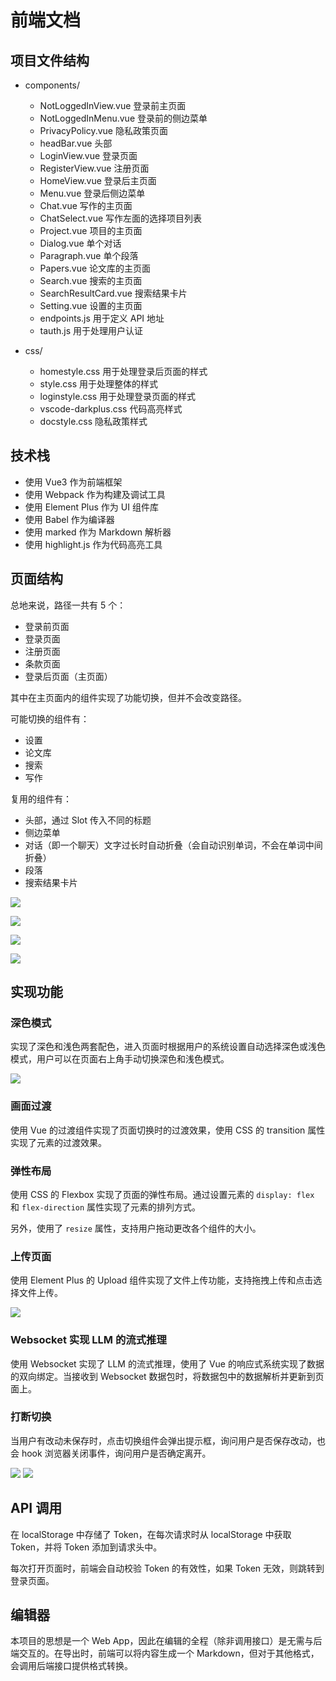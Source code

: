 # 前端文档

## 项目文件结构

-   components/

    -   NotLoggedInView.vue 登录前主页面
    -   NotLoggedInMenu.vue 登录前的侧边菜单
    -   PrivacyPolicy.vue 隐私政策页面
    -   headBar.vue 头部
    -   LoginView.vue 登录页面
    -   RegisterView.vue 注册页面
    -   HomeView.vue 登录后主页面
    -   Menu.vue 登录后侧边菜单
    -   Chat.vue 写作的主页面
    -   ChatSelect.vue 写作左面的选择项目列表
    -   Project.vue 项目的主页面
    -   Dialog.vue 单个对话
    -   Paragraph.vue 单个段落
    -   Papers.vue 论文库的主页面
    -   Search.vue 搜索的主页面
    -   SearchResultCard.vue 搜索结果卡片
    -   Setting.vue 设置的主页面
    -   endpoints.js 用于定义 API 地址
    -   tauth.js 用于处理用户认证

-   css/

    -   homestyle.css 用于处理登录后页面的样式
    -   style.css 用于处理整体的样式
    -   loginstyle.css 用于处理登录页面的样式
    -   vscode-darkplus.css 代码高亮样式
    -   docstyle.css 隐私政策样式

## 技术栈

-   使用 Vue3 作为前端框架
-   使用 Webpack 作为构建及调试工具
-   使用 Element Plus 作为 UI 组件库
-   使用 Babel 作为编译器
-   使用 marked 作为 Markdown 解析器
-   使用 highlight.js 作为代码高亮工具

## 页面结构

总地来说，路径一共有 5 个：

-   登录前页面
-   登录页面
-   注册页面
-   条款页面
-   登录后页面（主页面）

其中在主页面内的组件实现了功能切换，但并不会改变路径。

可能切换的组件有：

-   设置
-   论文库
-   搜索
-   写作

复用的组件有：

-   头部，通过 Slot 传入不同的标题
-   侧边菜单
-   对话（即一个聊天）文字过长时自动折叠（会自动识别单词，不会在单词中间折叠）
-   段落
-   搜索结果卡片

![](imgs/com_demo.png)

![](imgs/com_beforelogin.png)

![](imgs/com_policy.png)

![](imgs/com_login.png)

## 实现功能

### 深色模式

实现了深色和浅色两套配色，进入页面时根据用户的系统设置自动选择深色或浅色模式，用户可以在页面右上角手动切换深色和浅色模式。

![](imgs/darkmode.png)

### 画面过渡

使用 Vue 的过渡组件实现了页面切换时的过渡效果，使用 CSS 的 transition 属性实现了元素的过渡效果。

### 弹性布局

使用 CSS 的 Flexbox 实现了页面的弹性布局。通过设置元素的 `display: flex` 和 `flex-direction` 属性实现了元素的排列方式。

另外，使用了 `resize` 属性，支持用户拖动更改各个组件的大小。

### 上传页面

使用 Element Plus 的 Upload 组件实现了文件上传功能，支持拖拽上传和点击选择文件上传。

![](imgs/upload.png)

### Websocket 实现 LLM 的流式推理

使用 Websocket 实现了 LLM 的流式推理，使用了 Vue 的响应式系统实现了数据的双向绑定。当接收到 Websocket 数据包时，将数据包中的数据解析并更新到页面上。

### 打断切换

当用户有改动未保存时，点击切换组件会弹出提示框，询问用户是否保存改动，也会 hook 浏览器关闭事件，询问用户是否确定离开。

![](imgs/warn_switch.png)
![](imgs/warn_close.png)

## API 调用

在 localStorage 中存储了 Token，在每次请求时从 localStorage 中获取 Token，并将 Token 添加到请求头中。

每次打开页面时，前端会自动校验 Token 的有效性，如果 Token 无效，则跳转到登录页面。

## 编辑器

本项目的思想是一个 Web App，因此在编辑的全程（除非调用接口）是无需与后端交互的。在导出时，前端可以将内容生成一个 Markdown，但对于其他格式，会调用后端接口提供格式转换。

